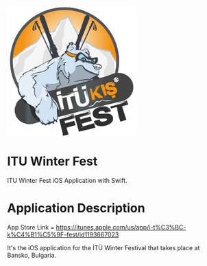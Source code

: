 <img src="Media/Logo.png" width="300px"/>

# ITU Winter Fest
ITU Winter Fest iOS Application with Swift.

# Application Description

App Store Link = https://itunes.apple.com/us/app/i-t%C3%BC-k%C4%B1%C5%9F-fest/id1193667023

It's the iOS application for the İTÜ Winter Festival that takes place at Bansko, Bulgaria.
